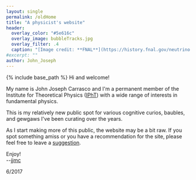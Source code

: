 ```yaml
---
layout: single
permalink: /oldHome
title: "A physicist's website"
header:
  overlay_color: "#5e616c"
  overlay_image: bubbleTracks.jpg
  overlay_filter: .4
  caption: "[Image credit: **FNAL**](https://history.fnal.gov/neutrino.html)"
#excerpt: ""
author: John_Joseph
---
```


{% include base_path %}
Hi and welcome!

My name is John Joseph Carrasco and I'm a permanent member of the Institute for Theoretical Physics ([IPhT](http://ipht.cea.fr)) with a wide range of interests in fundamental physics.

This is my relatively new public spot for various cognitive curios, baubles, and gewgaws I've been curating over the years.

As I start making more of this public, the website may be a bit raw.  If you spot something amiss or you have a recommendation for the site,
please feel free to  leave a [suggestion](/suggestions/).

Enjoy!   
--[jjmc](mailto:jjmc@prettyquestions.com)

6/2017
